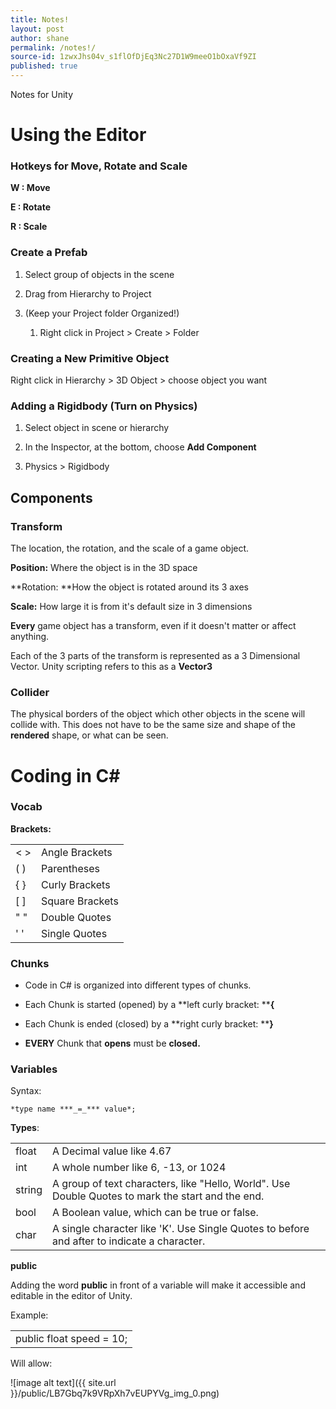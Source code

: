 ```yaml
---
title: Notes!
layout: post
author: shane
permalink: /notes!/
source-id: 1zwxJhs04v_s1flOfDjEq3Nc27D1W9meeO1bOxaVf9ZI
published: true
---
```

Notes for Unity

# Using the Editor

### Hotkeys for Move, Rotate and Scale

**W : Move**

**E : Rotate**

**R : Scale**

### Create a Prefab

1. Select group of objects in the scene

2. Drag from Hierarchy to Project

3. (Keep your Project folder Organized!)

    1. Right click in Project > Create > Folder

### Creating a New Primitive Object

Right click in Hierarchy > 3D Object > choose object you want

### Adding a Rigidbody (Turn on Physics)

1. Select object in scene or hierarchy

2. In the Inspector, at the bottom, choose **Add Component**

3. Physics > Rigidbody

## Components

### Transform

The location, the rotation, and the scale of a game object.

**Position:** Where the object is in the 3D space

**Rotation: **How the object is rotated around its 3 axes

**Scale:** How large it is from it's default size in 3 dimensions

**Every** game object has a transform, even if it doesn't matter or affect anything.

Each of the 3 parts of the transform is represented as a 3 Dimensional Vector. Unity scripting refers to this as a **Vector3**

### Collider

The physical borders of the object which other objects in the scene will collide with. This does not have to be the same size and shape of the **rendered** shape, or what can be seen.

# Coding in C#

### Vocab

**Brackets:**

<table>
  <tr>
    <td>< >  </td>
    <td>Angle Brackets</td>
  </tr>
  <tr>
    <td>( ) </td>
    <td>Parentheses</td>
  </tr>
  <tr>
    <td>{ }  </td>
    <td>Curly Brackets</td>
  </tr>
  <tr>
    <td>[ ] </td>
    <td>Square Brackets</td>
  </tr>
  <tr>
    <td>" "</td>
    <td>Double Quotes</td>
  </tr>
  <tr>
    <td>' '</td>
    <td>Single Quotes</td>
  </tr>
</table>


### Chunks

* Code in C# is organized into different types of chunks.

* Each Chunk is started (opened) by a **left curly bracket:  ****{**

* Each Chunk is ended (closed) by a **right curly bracket:  ****}**

* **EVERY** Chunk that **opens** must be **closed.**

### Variables

Syntax:

	*type name ***_=_*** value*;

**Types**:

<table>
  <tr>
    <td>float</td>
    <td>A Decimal value like 4.67</td>
  </tr>
  <tr>
    <td>int</td>
    <td>A whole number like 6, -13, or 1024</td>
  </tr>
  <tr>
    <td>string</td>
    <td>A group of text characters, like "Hello, World". Use Double Quotes to mark the start and the end. </td>
  </tr>
  <tr>
    <td>bool</td>
    <td>A Boolean value, which can be true or false.</td>
  </tr>
  <tr>
    <td>char</td>
    <td>A single character like 'K'. Use Single Quotes to before and after to indicate a character.</td>
  </tr>
</table>


**public** 

Adding the word **public** in front of a variable will make it accessible and editable in the editor of Unity.

Example: 

<table>
  <tr>
    <td>	public float speed = 10;</td>
  </tr>
</table>


Will allow:

![image alt text]({{ site.url }}/public/LB7Gbq7k9VRpXh7vEUPYVg_img_0.png)

